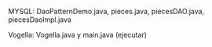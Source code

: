 MYSQL: DaoPatternDemo.java, pieces.java, piecesDAO.java, piecesDaolmpl.java

Vogella: Vogella.java y main.java (ejecutar)